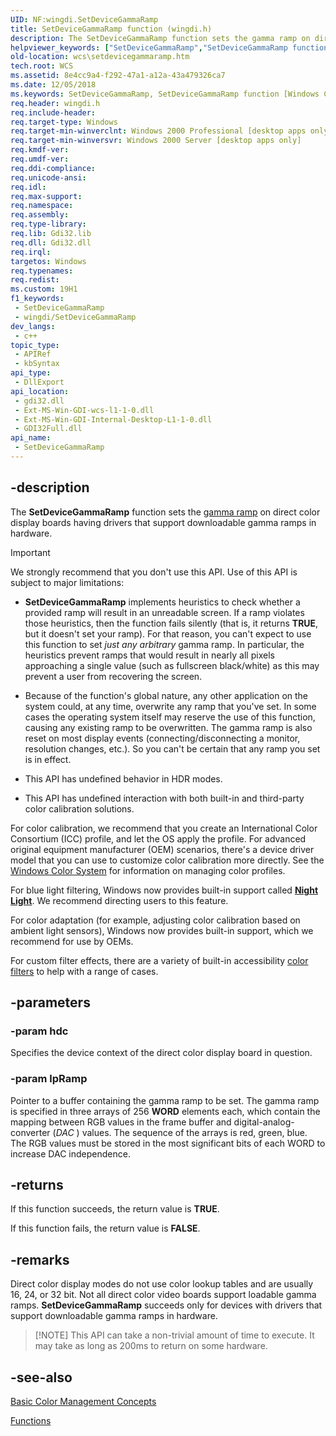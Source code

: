 ```yaml
---
UID: NF:wingdi.SetDeviceGammaRamp
title: SetDeviceGammaRamp function (wingdi.h)
description: The SetDeviceGammaRamp function sets the gamma ramp on direct color display boards having drivers that support downloadable gamma ramps in hardware.
helpviewer_keywords: ["SetDeviceGammaRamp","SetDeviceGammaRamp function [Windows Color System]","_color_SetDeviceGammaRamp","wcs.setdevicegammaramp","wingdi/SetDeviceGammaRamp"]
old-location: wcs\setdevicegammaramp.htm
tech.root: WCS
ms.assetid: 8e4cc9a4-f292-47a1-a12a-43a479326ca7
ms.date: 12/05/2018
ms.keywords: SetDeviceGammaRamp, SetDeviceGammaRamp function [Windows Color System], _color_SetDeviceGammaRamp, wcs.setdevicegammaramp, wingdi/SetDeviceGammaRamp
req.header: wingdi.h
req.include-header: 
req.target-type: Windows
req.target-min-winverclnt: Windows 2000 Professional [desktop apps only]
req.target-min-winversvr: Windows 2000 Server [desktop apps only]
req.kmdf-ver: 
req.umdf-ver: 
req.ddi-compliance: 
req.unicode-ansi: 
req.idl: 
req.max-support: 
req.namespace: 
req.assembly: 
req.type-library: 
req.lib: Gdi32.lib
req.dll: Gdi32.dll
req.irql: 
targetos: Windows
req.typenames: 
req.redist: 
ms.custom: 19H1
f1_keywords:
 - SetDeviceGammaRamp
 - wingdi/SetDeviceGammaRamp
dev_langs:
 - c++
topic_type:
 - APIRef
 - kbSyntax
api_type:
 - DllExport
api_location:
 - gdi32.dll
 - Ext-MS-Win-GDI-wcs-l1-1-0.dll
 - Ext-MS-Win-GDI-Internal-Desktop-L1-1-0.dll
 - GDI32Full.dll
api_name:
 - SetDeviceGammaRamp
---
```


## -description

The <b>SetDeviceGammaRamp</b> function sets the <a href="/previous-versions/windows/desktop/wcs/g">gamma ramp</a> on direct color display boards having drivers that support downloadable gamma ramps in hardware.

> [!IMPORTANT]
> We strongly recommend that you don't use this API. Use of this API is subject to major limitations:
>
> * **SetDeviceGammaRamp** implements heuristics to check whether a provided ramp will result in an unreadable screen. If a ramp violates those heuristics, then the function fails silently (that is, it returns **TRUE**, but it doesn't set your ramp). For that reason, you can't expect to use this function to set *just any arbitrary* gamma ramp. In particular, the heuristics prevent ramps that would result in nearly all pixels approaching a single value (such as fullscreen black/white) as this may prevent a user from recovering the screen.
> 
> * Because of the function's global nature, any other application on the system could, at any time, overwrite any ramp that you've set. In some cases the operating system itself may reserve the use of this function, causing any existing ramp to be overwritten. The gamma ramp is also reset on most display events (connecting/disconnecting a monitor, resolution changes, etc.). So you can't be certain that any ramp you set is in effect.
>
> * This API has undefined behavior in HDR modes.
>
> * This API has undefined interaction with both built-in and third-party color calibration solutions.
> 
> For color calibration, we recommend that you create an International Color Consortium (ICC) profile, and let the OS apply the profile. For advanced original equipment manufacturer (OEM) scenarios, there's a device driver model that you can use to customize color calibration more directly. See the [Windows Color System](/windows/win32/wcs/windows-color-system) for information on managing color profiles.
> 
> For blue light filtering, Windows now provides built-in support called [**Night Light**](https://support.microsoft.com/help/4027563/windows-10-set-your-display-for-night-time). We recommend directing users to this feature.
> 
> For color adaptation (for example, adjusting color calibration based on ambient light sensors), Windows now provides built-in support, which we recommend for use by OEMs.
> 
> For custom filter effects, there are a variety of built-in accessibility [color filters](https://support.microsoft.com/help/4344736/windows-10-use-color-filters) to help with a range of cases.

## -parameters

### -param hdc

Specifies the device context of the direct color display board in question.

### -param lpRamp

Pointer to a buffer containing the gamma ramp to be set. The gamma ramp is specified in three arrays of 256 <b>WORD</b> elements each, which contain the mapping between RGB values in the frame buffer and digital-analog-converter (<i>DAC</i> ) values. The sequence of the arrays is red, green, blue. The RGB values must be stored in the most significant bits of each WORD to increase DAC independence.

## -returns

If this function succeeds, the return value is <b>TRUE</b>.

If this function fails, the return value is <b>FALSE</b>.

## -remarks

Direct color display modes do not use color lookup tables and are usually 16, 24, or 32 bit. Not all direct color video boards support loadable gamma ramps. <b>SetDeviceGammaRamp</b> succeeds only for devices with drivers that support downloadable gamma ramps in hardware.

> [!NOTE] This API can take a non-trivial amount of time to execute. It may take as long as 200ms to return on some hardware.

## -see-also

<a href="/windows/win32/wcs/basic-color-management-concepts">Basic Color Management Concepts</a>

<a href="/windows/win32/wcs/functions">Functions</a>
